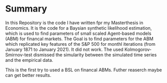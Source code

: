 # Summary

In this Repository is the code I have written fpr my Masterthesis in Economics.
It is the code for a Baysian synthetic likelihood estimation, which is used to find parameters of small scaled Agent-based models (ABM) for financal markets.
The Goal is to find parameters for the ABM which replicated key features of the S&P 500 for monthl iterations (from January 1871 to January 2021).
It did not work. The used Kolmogorov-Smirnov-test dismissed the simularity between the simulated time series and the empirical data.

This is the first try to used a BSL on financal ABMs. Futher reaserch maybe can get better results.
